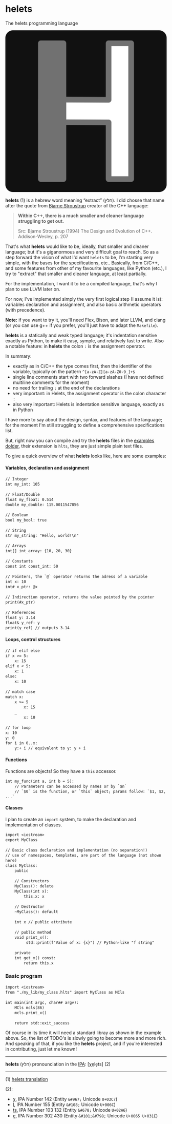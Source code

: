 # helets

The helets programming language

![Helets Logo](./helets_logo-512x512.png)

**helets** (1) is a hebrew word meaning “extract” (חלץ). I did chosse that name after the quote from [Bjarne Stroustrup](https://www.stroustrup.com/ "Bjarne Stroustrup Website") creator of the C++ language:

> **Within C++, there is a much smaller and cleaner language struggling to get out.**
>
> Src: Bjarne Stroustrup (1994) The Design and Evolution of C++. Addison-Wesley, p. 207

That's what **helets** would like to be, ideally, that smaller and cleaner language; but it's a giganormous and very difficult goal to reach.
So as a step forward the vision of what I'd want `helets` to be, I'm starting very simple, with the bases for the specifications, etc..
Basically, from C/C++, and some features from other of my favourite languages, like Python (etc.), I try to "extract" that smaller and cleaner language, at least partially.

For the implementation, I want it to be a compiled language, that's why I plan to use LLVM later on.

For now, I've implemented simply the very first logical step (I assume it is): variables declaration and assignment, and also basic arithmetic operators (with precedence).

**Note:** if you want to try it, you'll need Flex, Bison, and later LLVM, and clang (or you can use g++ if you prefer, you'll just have to adapt the `Makefile`).

**helets** is a statically and weak typed language; it's indentation sensitive exactly as Python, to make it easy, symple, and relatively fast to write.
Also a notable feature: in **helets** the colon `:` is the assignment operator.

In summary:

* exactly as in C/C++ the type comes first, then the identifier of the variable, typically on the pattern `^[a-zA-Z][a-zA-Z0-9_]+$`
* single line comments start with two forward slashes (I have not defined multiline comments for the moment)
* no need for trailing `;` at the end of the declarations
* very important: in Helets, the assignment operator is the colon character `:`
* also very important: Helets is indentation sensitive language, exactly as in Python

I have more to say about the design, syntax, and features of the language; for the moment I'm still struggling to define a comprehensive specifications list.

But, right now you can compile and try the **helets** files in the [examples dolder](https://github.com/idealtitude/helets/tree/main/examples), their extension is `hlts`, they are just simple plain text files.

To give a quick overview of what **helets** looks like, here are some examples:

#### Variables, declaration and assignment
```hlts
// Integer
int my_int: 105

// Float/Double
float my_float: 0.514
double my_double: 115.0011547856

// Boolean
bool my_bool: true

// String
str my_string: "Hello, world!\n"

// Arrays
int[] int_array: {10, 20, 30}

// Constants
const int const_int: 50

// Pointers, the `@` operator returns the adress of a variable
int x: 10
int# x_ptr: @x

// Indirection operator, returns the value pointed by the pointer
print(#x_ptr)

// References
float y: 3.14
float& y_ref: y
print(y_ref) // outputs 3.14
```

#### Loops, control structures

```hlts
// if elif else
if x >= 5:
    x: 15
elif x < 5:
    x: 1
else:
    x: 10

// match case
match x:
    x >= 5
        x: 15
    _
        x: 10

// for loop
x: 10
y: 0
for i in 0..x:
    y:+ i // equivalent to y: y + i
```

#### Functions

Functions are objects! So they have a `this` accessor.

```hlts
int my_func(int a, int b = 5):
    // Parameters can be accessed by names or by `$n`
    // `$0` is the function, or `this` object; params follow: `$1, $2, ...`
```

#### Classes

I plan to create an `import` system, to make the declaration and implementation of classes.

```hlts
import <iostream>
export MyClass

// Basic class declaration and implementation (no separation!)
// use of namespaces, templates, are part of the language (not shown here)
class MyClass:
    public

    // Constructors
    MyClass(): delete
    MyClass(int x):
        this.x: x

    // Destructor
    ~MyClass(): default

    int x // public attribute

    // public method
    void print_x():
         std::print(f"Value of x: {x}") // Python-like "f string"

    private
    int get_x() const:
        return this.x
```

### Basic program

```hlts
import <iostream>
from "./my_lib/my_class.hlts" import MyClass as MCls

int main(int argc, char## argv):
    MCls mcls(86)
    mcls.print_x()

    return std::exit_success
```


Of course in its time it will need a standard libray as shown in the example above. So, the list of TODO's is slowly going to become more and more rich. And speaking of that, if you like the **helets** project, and if you're interested in contributing, just let me known!

-----------------

**helets** (חלץ) pronounciation in the [IPA](https://en.wikipedia.org/wiki/International_Phonetic_Alphabet "Wikipedia Article"): [χe̞le̞ts] (2)

----

(1) [helets translation](https://translate.google.fr/?sl=iw&tl=en&text=%D7%97%D7%9C%D7%A5&op=translate "On Google Translate")

(2):

+ [χ](https://en.wikipedia.org/wiki/Voiceless_uvular_fricative), IPA Number 142 (Entity `&#967;` Unicode `U+03C7`)
+ [l](https://en.wikipedia.org/wiki/Voiced_dental,_alveolar_and_postalveolar_lateral_approximants), IPA Number 155 (Entity `&#108;` Unicode `U+006C`)
+ [ts](https://en.wikipedia.org/wiki/Voiceless_alveolar_affricate), IPA Number 103 132 (Entity `&#678;` Unicode `U+02A6`)
+ [e̞](https://en.wikipedia.org/wiki/Mid_front_unrounded_vowel), IPA Number 302 430 (Entity `&#101;​&#798;` Unicode `U+0065 U+031E`)
